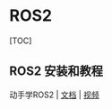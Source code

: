 # ROS2

[TOC]

## ROS2 安装和教程

动手学ROS2 | [文档](https://fishros.com/d2lros2/) | [视频](https://space.bilibili.com/1940177928/channel/collectiondetail?sid=3565488)

